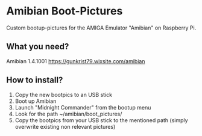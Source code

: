 # Amibian Boot-Pictures
Custom bootup-pictures for the AMIGA Emulator "Amibian" on Raspberry Pi.<br>

## What you need?
Amibian 1.4.1001
https://gunkrist79.wixsite.com/amibian

## How to install?
1. Copy the new bootpics to an USB stick
2. Boot up Amibian
3. Launch "Midnight Commander" from the bootup menu
4. Look for the path ~/amibian/boot_pictures/
5. Copy the bootpics from your USB stick to the mentioned path (simply overwrite existing non relevant pictures)
